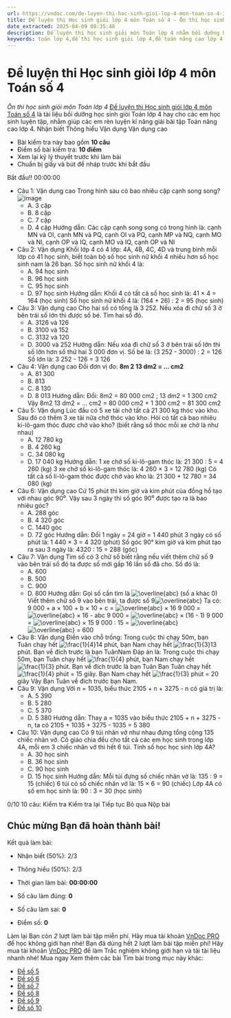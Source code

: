 ```yaml
---
url: https://vndoc.com/de-luyen-thi-hoc-sinh-gioi-lop-4-mon-toan-so-4-325142
title: Đề luyện thi Học sinh giỏi lớp 4 môn Toán số 4 - Ôn thi học sinh giỏi môn Toán lớp 4 - VnDoc.com
date_extracted: 2025-04-09 08:35:48
description: Đề luyện thi học sinh giỏi môn Toán lớp 4 nhằm bồi dưỡng học sinh giỏi lớp 4. Mời thầy cô và các em cùng tham khảo.
keywords: toán lớp 4,đề thi học sinh giỏi lớp 4,đề toán nâng cao lớp 4,đề toán lớp 4 nâng cao,đề thi học sinh giỏi toán lớp 4,bồi dưỡng học sinh giỏi lớp 4,bộ đề luyện thi học sinh giỏi môn Toán lớp 4,tài liệu bồi dưỡng học sinh giỏi lớp 4,đề thi học sinh giỏi lớp 4 môn toán,bộ đề thi hsg toán lớp 4,đề thi tiểu học,bồi dưỡng học sinh giỏi lớp 4 môn toán,đề thi HSG lớp 4
---
```


# Đề luyện thi Học sinh giỏi lớp 4 môn Toán số 4
 _Ôn thi học sinh giỏi môn Toán lớp 4_
[Đề luyện thi Học sinh giỏi lớp 4 môn Toán số 4](<https://vndoc.com/de-luyen-thi-hoc-sinh-gioi-lop-4-mon-toan-so-4-325142>) là tài liệu bồi dưỡng học sinh giỏi Toán lớp 4 hay cho các em học sinh luyện tập, nhằm giúp các em rèn luyện kĩ năng giải bài tập Toán nâng cao lớp 4.
Nhận biết Thông hiểu Vận dụng Vận dụng cao
  * Bài kiểm tra này bao gồm **10 câu**
  * Điểm số bài kiểm tra: **10 điểm**
  * Xem lại kỹ lý thuyết trước khi làm bài
  * Chuẩn bị giấy và bút để nháp trước khi bắt đầu

Bắt đầu\!\!
00:00:00
  * Câu 1:  Vận dụng cao
Trong hình sau có bao nhiêu cặp cạnh song song?
![image](https://i.vdoc.vn/data/image/2024/07/24/trac-nghiem-toan-4-h2.png)
    * A. 3 cặp 
    * B. 8 cặp 
    * C. 7 cặp 
    * D. 4 cặp 
Hướng dẫn: 
Các cặp cạnh song song có trong hình là:
cạnh MN và OI, cạnh MN và PQ, cạnh OI và PQ, cạnh MP và NQ, cạnh MO và NI, cạnh OP và IQ, cạnh MO và IQ, cạnh OP và NI
  * Câu 2:  Vận dụng
Khối lớp 4 có 4 lớp: 4A, 4B, 4C, 4D và trung bình mỗi lớp có 41 học sinh, biết toàn bộ số học sinh nữ khối 4 nhiều hơn số học sinh nam là 26 bạn. Số học sinh nữ khối 4 là:
    * A. 94 học sinh 
    * B. 96 học sinh 
    * C. 95 học sinh 
    * D. 97 học sinh 
Hướng dẫn: 
Khối 4 có tất cả số học sinh là:
41 × 4 = 164 \(học sinh\)
Số học sinh nữ khối 4 là:
\(164 + 26\) : 2 = 95 \(học sinh\)
  * Câu 3:  Vận dụng cao
Cho hai số có tổng là 3 252. Nếu xóa đi chữ số 3 ở bên trái số lớn thì được số bé. Tìm hai số đó.
    * A. 3126 và 126 
    * B. 3100 và 152 
    * C. 3132 và 120 
    * D. 3000 và 252 
Hướng dẫn: 
Nếu xóa đi chữ số 3 ở bên trái số lớn thì số lớn hơn số thứ hai 3 000 đơn vị.
Số bé là: \(3 252 - 3000\) : 2 = 126
Số lớn là: 3 252 - 126 = 3 126
  * Câu 4:  Vận dụng cao
Đổi đơn vị đo:
**8m 2 13 dm2 = ... cm2**
    * A. 81 300 
    * B. 813 
    * C. 8 130 
    * D. 8 013 
Hướng dẫn: 
Đổi: 8m2 = 80 000 cm2 ; 13 dm2 = 1 300 cm2
Vậy 8m2 13 dm2 = ... cm2 = 80 000 cm2 \+ 1 300 cm2 = 81 300 cm2
  * Câu 5:  Vận dụng
Lúc đầu có 5 xe tải chở tất cả 21 300 kg thóc vào kho. Sau đó có thêm 3 xe tải nữa chở thóc vào kho. Hỏi có tất cả bao nhiêu ki-lô-gam thóc được chở vào kho? \(biết rằng số thóc mỗi xe chở là như nhau\)
    * A. 12 780 kg 
    * B. 4 260 kg 
    * C. 34 080 kg 
    * D. 17 040 kg 
Hướng dẫn: 
1 xe chở số ki-lô-gam thóc là:
21 300 : 5 = 4 260 \(kg\)
3 xe chở số ki-lô-gam thóc là:
4 260 × 3 = 12 780 \(kg\)
Có tất cả số li-lô-gam thóc được chở vào kho là:
21 300 + 12 780 = 34 080 \(kg\)
  * Câu 6:  Vận dụng cao
Cứ 15 phút thì kim giờ và kim phút của đồng hồ tạo với nhau góc 90⁰. Vậy sau 3 ngày thì số góc 90⁰ được tạo ra là bao nhiêu góc?
    * A. 288 góc 
    * B. 4 320 góc 
    * C. 1440 góc 
    * D. 72 góc 
Hướng dẫn: 
Đổi 1 ngày = 24 giờ = 1 440 phút
3 ngày có số phút là: 1 440 × 3 = 4 320 \(phút\)
Số góc 90° kim giờ và kim phút tạo ra sau 3 ngày là: 4320 : 15 = 288 \(góc\)
  * Câu 7:  Vận dụng
Tìm số có 3 chữ số biết rằng nếu viết thêm chữ số 9 vào bên trái số đó ta được số mới gấp 16 lần số đã cho.
Số đó là:
    * A. 600 
    * B.
500
    * C.
900
    * D.
800
Hướng dẫn: 
Gọi số cần tìm là ![\\overline{abc}](https://tex.vdoc.vn?tex=%5Coverline%7Babc%7D) \(số a khác 0\)
Viết thêm chữ số 9 vào bên trái, ta được số 9![\\overline{abc}](https://tex.vdoc.vn?tex=%5Coverline%7Babc%7D)
Ta có: 9 000 + a × 100 + b × 10 + c = ![\\overline{abc}](https://tex.vdoc.vn?tex=%5Coverline%7Babc%7D) × 16
9 000 = ![\\overline{abc}](https://tex.vdoc.vn?tex=%5Coverline%7Babc%7D) × 16 - abc
9 000 = ![\\overline{abc}](https://tex.vdoc.vn?tex=%5Coverline%7Babc%7D) × \(16 - 1\)
9 000 = ![\\overline{abc}](https://tex.vdoc.vn?tex=%5Coverline%7Babc%7D) × 15
9 000 : 15 = ![\\overline{abc}](https://tex.vdoc.vn?tex=%5Coverline%7Babc%7D)
![\\overline{abc}](https://tex.vdoc.vn?tex=%5Coverline%7Babc%7D) = 600
  * Câu 8:  Vận dụng
Điền vào chỗ trống:
Trong cuộc thi chạy 50m, bạn Tuân chạy hết ![\\frac{1}{4}](https://i.vdoc.vn/data/image/blank.png)14 phút, bạn Nam chạy hết ![\\frac{1}{3}](https://i.vdoc.vn/data/image/blank.png)13 phút.
Bạn về đích trước là bạn 
TuânNam
Đáp án là:
Trong cuộc thi chạy 50m, bạn Tuân chạy hết ![\\frac{1}{4}](https://tex.vdoc.vn?tex=%5Cfrac%7B1%7D%7B4%7D) phút, bạn Nam chạy hết ![\\frac{1}{3}](https://tex.vdoc.vn?tex=%5Cfrac%7B1%7D%7B3%7D) phút.
Bạn về đích trước là bạn Tuân
Bạn Tuân chạy hết ![\\frac{1}{4}](https://tex.vdoc.vn?tex=%5Cfrac%7B1%7D%7B4%7D) phút = 15 giây.
Bạn Nam chạy hết ![\\frac{1}{3}](https://tex.vdoc.vn?tex=%5Cfrac%7B1%7D%7B3%7D) phút = 20 giây
Vậy Bạn Tuân về đích trước bạn Nam.
  * Câu 9:  Vận dụng
Với n = 1035, biểu thức 2105 + n + 3275 - n có giá trị là:
    * A. 5 390 
    * B. 5 280 
    * C. 5 370 
    * D. 5 380 
Hướng dẫn: 
Thay a = 1035 vào biểu thức 2105 + n + 3275 - n, ta có
2105 + 1035 + 3275 - 1035 = 5 380
  * Câu 10:  Vận dụng cao
Có 9 túi nhãn vở như nhau đựng tổng cộng 135 chiếc nhãn vở. Cô giáo chia đều cho tất cả các em học sinh trong lớp 4A, mỗi em 3 chiếc nhãn vở thì hết 6 túi. Tính số học học sinh lớp 4A?
    * A. 30 học sinh 
    * B. 36 học sinh 
    * C. 90 học sinh 
    * D. 15 học sinh 
Hướng dẫn: 
Mỗi túi đựng số chiếc nhãn vở là:
135 : 9 = 15 \(chiếc\)
6 túi có số chiếc nhãn vở là:
15 × 6 = 90 \(chiếc\)
Lớp 4A có số em học sinh là:
90 : 3 = 30 \(học sinh\)

0/10
10 câu:
Kiểm tra Kiểm tra lại Tiếp tục Bỏ qua Nộp bài
## Chúc mừng Bạn đã hoàn thành bài\!
Kết quả làm bài:
  * Nhận biết \(50%\):
2/3
  * Thông hiểu \(50%\):
2/3

  * Thời gian làm bài:  **00:00:00**
  * Số câu làm đúng: **0**
  * Số câu làm sai: **0**
  * Điểm số: **0**

Làm lại
Bạn còn _2_ lượt làm bài tập miễn phí. Hãy mua tài khoản [VnDoc PRO](</pro>) để học không giới hạn nhé\!  Bạn đã dùng hết 2 lượt làm bài tập miễn phí\! Hãy mua tài khoản [VnDoc PRO](</pro>) để làm Trắc nghiệm không giới hạn và tải tài liệu nhanh nhé\!  Mua ngay
Xem thêm các bài Tìm bài trong mục này khác:
  * [Đề số 5](</de-luyen-thi-hoc-sinh-gioi-lop-4-mon-toan-so-5-325158>)
  * [Đề số 6](</de-luyen-thi-hoc-sinh-gioi-lop-4-mon-toan-so-6-325165>)
  * [Đề số 7](</de-luyen-thi-hoc-sinh-gioi-lop-4-mon-toan-so-7-325212>)
  * [Đề số 8](</de-luyen-thi-hoc-sinh-gioi-lop-4-mon-toan-so-8-325870>)
  * [Đề số 9](</de-luyen-thi-hoc-sinh-gioi-lop-4-mon-toan-so-9-326013>)
  * [Đề số 10](</de-luyen-thi-hoc-sinh-gioi-lop-4-mon-toan-so-10-328173>)

